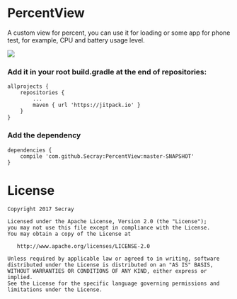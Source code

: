 # PercentView
A custom view for percent, you can use it for loading or some app for phone test, for example, CPU and battery usage level.

[![](https://jitpack.io/v/Secray/PercentView.svg)](https://jitpack.io/#Secray/PercentView)

### Add it in your root build.gradle at the end of repositories:

```
allprojects {
	repositories {
		...
		maven { url 'https://jitpack.io' }
	}
}
```

### Add the dependency

```
dependencies {
	compile 'com.github.Secray:PercentView:master-SNAPSHOT'
}

```
# License
```
Copyright 2017 Secray

Licensed under the Apache License, Version 2.0 (the "License");
you may not use this file except in compliance with the License.
You may obtain a copy of the License at

   http://www.apache.org/licenses/LICENSE-2.0

Unless required by applicable law or agreed to in writing, software
distributed under the License is distributed on an "AS IS" BASIS,
WITHOUT WARRANTIES OR CONDITIONS OF ANY KIND, either express or implied.
See the License for the specific language governing permissions and
limitations under the License.
```
